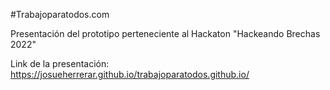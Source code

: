 #Trabajoparatodos.com

Presentación del prototipo perteneciente al Hackaton "Hackeando Brechas 2022"

Link de la presentación: https://josueherrerar.github.io/trabajoparatodos.github.io/

